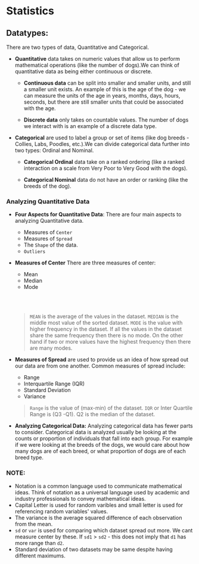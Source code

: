 # Statistics

## Datatypes:
There are two types of data, Quantitative and Categorical.
* **Quantitative** data takes on numeric values that allow us to perform mathematical operations (like the number of dogs).We can think of quantitative data as being either continuous or discrete.

   * **Continuous data** can be split into smaller and smaller units, and still a smaller unit exists. An example of this is the age of the dog - we can measure the units of the age in years, months, days, hours, seconds, but there are still smaller units that could be associated with the age.

   * **Discrete data** only takes on countable values. The number of dogs we interact with is an example of a discrete data type.

* **Categorical** are used to label a group or set of items (like dog breeds - Collies, Labs, Poodles, etc.).We can divide categorical data further into two types: Ordinal and Nominal.

    * **Categorical Ordinal** data take on a ranked ordering (like a ranked interaction on a scale from Very Poor to Very Good with the dogs).

    * **Categorical Nominal** data do not have an order or ranking (like the breeds of the dog).

### Analyzing Quantitative Data
*  **Four Aspects for Quantitative Data**:
   There are four main aspects to analyzing Quantitative data.

   - Measures of `Center`
   - Measures of `Spread`
   - The `Shape` of the data.
   - `Outliers`
   
 * **Measures of Center**
There are three measures of center:

   - Mean
   - Median
   - Mode
   
   <br></br>
   > `MEAN` is the average of the values in the dataset.
   `MEDIAN` is the middle most value of the sorted dataset.
   `MODE` is the value with higher frequency in the dataset. If all the values in the dataset share the same frequency then there is no mode. On the other hand if two or more values have the highest frequency then there are many modes.
   
   
 * **Measures of Spread** are used to provide us an idea of how spread out our data are from one another. Common measures of spread include:

    - Range
    - Interquartile Range (IQR)
    - Standard Deviation
    - Variance 
    > `Range` is the value of (max-min) of the dataset.
    `IQR` or Inter Quartile Range is (Q3 -Q1). Q2 is the median of the dataset.
* **Analyzing Categorical Data:**
Analyzing categorical data has fewer parts to consider. Categorical data is analyzed usually be looking at the counts or proportion of individuals that fall into each group. For example if we were looking at the breeds of the dogs, we would care about how many dogs are of each breed, or what proportion of dogs are of each breed type.


### NOTE:
* Notation is a common language used to communicate mathematical ideas. Think of notation as a universal language used by academic and industry professionals to convey mathematical ideas.
* Capital Letter is used for random varibles and small letter is used for referencing random variables' values.
* The variance is the average squared difference of each observation from the mean.
* `sd` or `var` is used for comparing which dataset spread out more. We cant measure center by these. If `sd1` > `sd2` - this does not imply that `d1` has more range than `d2`.
* Standard deviation of two datasets may be same despite having different maximums.
